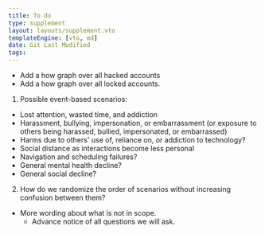 ```yaml
---
title: To do
type: supplement
layout: layouts/supplement.vto
templateEngine: [vto, md]
date: Git Last Modified
tags:
---
```



 - Add a how graph over all hacked accounts
 - Add a how graph over all locked accounts.

1. Possible event-based scenarios:
 - Lost attention, wasted time, and addiction
 - Harassment, bullying, impersonation, or embarrassment (or exposure to others being harassed, bullied, impersonated, or embarrassed)
 - Harms due to others' use of, reliance on, or addiction to technology?
 - Social distance as interactions become less personal
 - Navigation and scheduling failures?
 - General mental health decline?
 - General social decline?

2. How do we randomize the order of scenarios without increasing confusion between them?
  - More wording about what is not in scope.
	- Advance notice of all questions we will ask.

